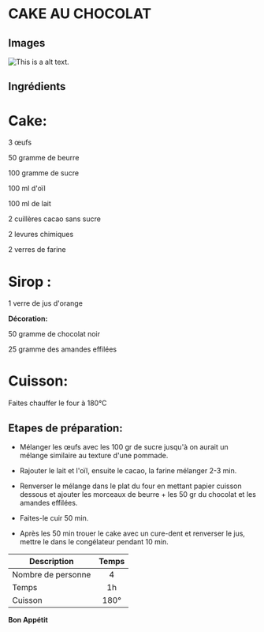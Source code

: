 # CAKE AU CHOCOLAT

## Images
![This is a alt text.](https://www.simplyrecipes.com/thmb/977pc_SMTOCU-weQNC5fxNhLzn4=/960x0/filters:no_upscale():max_bytes(150000):strip_icc():format(webp)/__opt__aboutcom__coeus__resources__content_migration__simply_recipes__uploads__2019__01__Chocolate-Sour-Cream-Cake-LEAD-4-9da8044c23b745af842f3a0c39b2e69d.jpg "This is a sample image.")


## Ingrédients

# Cake: 

3 œufs

50 gramme de beurre 

100 gramme de sucre

100 ml d'oïl

100 ml de lait 

2 cuillères cacao sans sucre

2 levures chimiques

2 verres de farine

# Sirop :
 
 1 verre de jus d'orange

**Décoration:**  

50 gramme de chocolat noir

25 gramme des amandes effilées 



# Cuisson: 

Faites chauffer le four à 180°C 

## Etapes de préparation: 

* Mélanger les œufs avec les 100 gr de sucre jusqu'à on aurait un mélange similaire au texture d'une pommade.

* Rajouter le lait et l'oïl, ensuite le cacao, la farine mélanger 2-3 min.

* Renverser le mélange dans le plat du four en mettant papier cuisson dessous et ajouter les morceaux de beurre + les 50 gr du chocolat et les amandes effilées.

* Faites-le cuir 50 min.

* Après les 50 min trouer le cake avec un cure-dent et renverser le jus, mettre le dans le congélateur pendant 10 min.



| Description  | Temps |
| ------------- |:-------------:|
| Nombre de personne     | 4     |
| Temps      | 1h    |
| Cuisson     | 180°     


__Bon Appétit__
